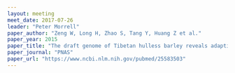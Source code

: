 ```yaml
---
layout: meeting
meet_date: 2017-07-26
leader: "Peter Morrell"
paper_author: "Zeng W, Long H, Zhao S, Tang Y, Huang Z et al."
paper_year: 2015
paper_title: "The draft genome of Tibetan hulless barley reveals adaptive patterns to the high stressful Tibetan Plateau"
paper_journal: "PNAS"
paper_url: "https://www.ncbi.nlm.nih.gov/pubmed/25583503"
---
```

